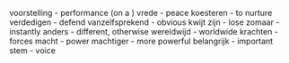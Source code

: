 voorstelling - performance (on a )
vrede - peace
	koesteren - to nurture 
verdedigen - defend 
vanzelfsprekend - obvious
kwijt zijn - lose 
zomaar - instantly
anders - different, otherwise
wereldwijd - worldwide
krachten - forces
macht - power
machtiger - more powerful
belangrijk - important
stem - voice

